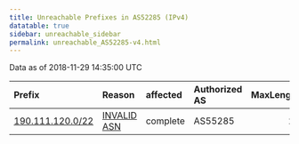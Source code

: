 ```yaml
---
title: Unreachable Prefixes in AS52285 (IPv4)
datatable: true
sidebar: unreachable_sidebar
permalink: unreachable_AS52285-v4.html
---
```


Data as of 2018-11-29 14:35:00 UTC


<div class="datatable-begin"></div>

| Prefix                                                     | Reason                                                                                                  | affected   | Authorized AS   |   MaxLength | Anchor                                         |   unreachable /24s |
|:-----------------------------------------------------------|:--------------------------------------------------------------------------------------------------------|:-----------|:----------------|------------:|:-----------------------------------------------|-------------------:|
| [190.111.120.0/22](https://stat.ripe.net/190.111.120.0/22) | [INVALID ASN](https://rpki-validator.ripe.net/announcement-preview?asn=AS52285&prefix=190.111.120.0/22) | complete   | AS55285         |          22 | [LACNIC](unreachable_LACNIC_RPKI_Root-v4.html) |                  4 |

<div class="datatable-end"></div>